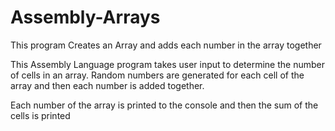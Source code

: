 # Assembly-Arrays
This program Creates an Array and adds each number in the array together

This Assembly Language program takes user input to determine the number of cells in an array. Random numbers are generated for each cell of the array and then each number is added
together.

Each number of the array is printed to the console and then the sum of the cells is printed
